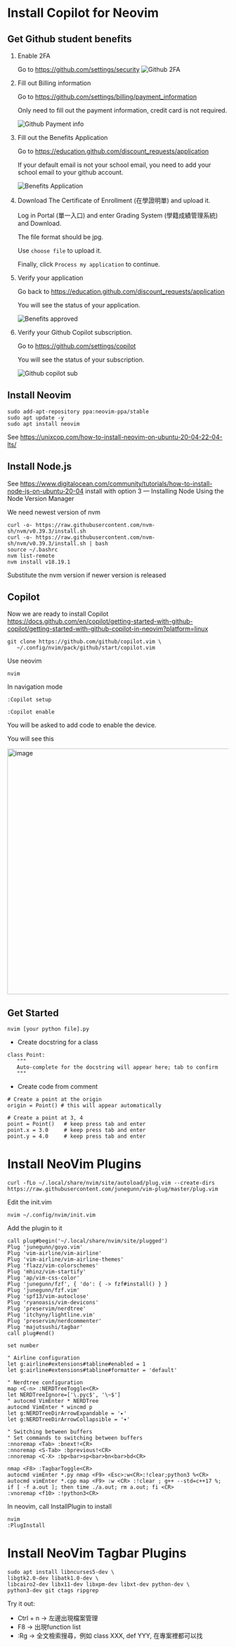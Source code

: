 # Install Copilot for Neovim

## Get Github student benefits

1. Enable 2FA
   
   Go to https://github.com/settings/security
   ![Github 2FA](img/04-01-github-2fa.png)

2. Fill out Billing information
   
   Go to https://github.com/settings/billing/payment_information

   Only need to fill out the payment information, credit card is not required.

   ![Github Payment info](img/04-02-github-pay.png)

3. Fill out the Benefits Application
   
   Go to https://education.github.com/discount_requests/application

   If your default email is not your school email, you need to add your school email to your github account.

   ![Benefits Application](img/04-03-benefits-application.png)

4. Download The Certificate of Enrollment (在學證明單) and upload it.
   
   Log in Portal (單一入口) and enter Grading System (學籍成績管理系統) and Download.

   The file format should be jpg.

   Use `choose file` to upload it.

   Finally, click `Process my application` to continue.

5. Verify your application
   
   Go back to https://education.github.com/discount_requests/application

   You will see the status of your application.

   ![Benefits approved](img/04-04-benefits-approved.png)

6. Verify your Github Copilot subscription.

   Go to https://github.com/settings/copilot

   You will see the status of your subscription.

   ![Github copilot sub](img/04-05-github-copilot-sub.png)

## Install Neovim

```
sudo add-apt-repository ppa:neovim-ppa/stable
sudo apt update -y
sudo apt install neovim
```
See https://unixcop.com/how-to-install-neovim-on-ubuntu-20-04-22-04-lts/

## Install Node.js
See https://www.digitalocean.com/community/tutorials/how-to-install-node-js-on-ubuntu-20-04
install with option 3 — Installing Node Using the Node Version Manager 

We need newest version of nvm
```
curl -o- https://raw.githubusercontent.com/nvm-sh/nvm/v0.39.3/install.sh
curl -o- https://raw.githubusercontent.com/nvm-sh/nvm/v0.39.3/install.sh | bash
source ~/.bashrc
nvm list-remote
nvm install v18.19.1
```
Substitute the nvm version if newer version is released

## Copilot

Now we are ready to install Copilot
https://docs.github.com/en/copilot/getting-started-with-github-copilot/getting-started-with-github-copilot-in-neovim?platform=linux

```
git clone https://github.com/github/copilot.vim \
   ~/.config/nvim/pack/github/start/copilot.vim
```

Use neovim
```
nvim
```
In navigation mode
```
:Copilot setup
```
```
:Copilot enable
```
You will be asked to add code to enable the device.

You will see this

<img width="559" alt="image" src="https://user-images.githubusercontent.com/16217256/227206765-a5b992bd-223a-4f12-b7f1-906b1846efd4.png">

## Get Started

```
nvim [your python file].py
```

* Create docstring for a class 
```
class Point:
   """
   Auto-complete for the docstring will appear here; tab to confirm
   """
```

* Create code from comment
```
# Create a point at the origin
origin = Point() # this will appear automatically

# Create a point at 3, 4
point = Point()   # keep press tab and enter
point.x = 3.0     # keep press tab and enter
point.y = 4.0     # keep press tab and enter

```

# Install NeoVim Plugins

```
curl -fLo ~/.local/share/nvim/site/autoload/plug.vim --create-dirs     https://raw.githubusercontent.com/junegunn/vim-plug/master/plug.vim
```

Edit the init.vim
```
nvim ~/.config/nvim/init.vim
```

Add the plugin to it
```
call plug#begin('~/.local/share/nvim/site/plugged')
Plug 'junegunn/goyo.vim'
Plug 'vim-airline/vim-airline'
Plug 'vim-airline/vim-airline-themes'
Plug 'flazz/vim-colorschemes'
Plug 'mhinz/vim-startify'
Plug 'ap/vim-css-color'
Plug 'junegunn/fzf', { 'do': { -> fzf#install() } }
Plug 'junegunn/fzf.vim'
Plug 'spf13/vim-autoclose'
Plug 'ryanoasis/vim-devicons'
Plug 'preservim/nerdtree'
Plug 'itchyny/lightline.vim'
Plug 'preservim/nerdcommenter'
Plug 'majutsushi/tagbar'
call plug#end()

set number

" Airline configuration
let g:airline#extensions#tabline#enabled = 1
let g:airline#extensions#tabline#formatter = 'default'

" Nerdtree configuration
map <C-n> :NERDTreeToggle<CR>
let NERDTreeIgnore=['\.pyc$', '\~$']
" autocmd VimEnter * NERDTree
autocmd VimEnter * wincmd p
let g:NERDTreeDirArrowExpandable = '▸'
let g:NERDTreeDirArrowCollapsible = '▾'

" Switching between buffers
" Set commands to switching between buffers
:nnoremap <Tab> :bnext!<CR>
:nnoremap <S-Tab> :bprevious!<CR>
:nnoremap <C-X> :bp<bar>sp<bar>bn<bar>bd<CR>

nmap <F8> :TagbarToggle<CR>
autocmd vimEnter *.py nmap <F9> <Esc>:w<CR>:!clear;python3 %<CR>
autocmd vimEnter *.cpp map <F9> :w <CR> :!clear ; g++ --std=c++17 %; if [ -f a.out ]; then time ./a.out; rm a.out; fi <CR>
:vnoremap <f10> :!python3<CR>
```

In neovim, call InstallPlugin to install
```
nvim
:PlugInstall
```

# Install NeoVim Tagbar Plugins
```
sudo apt install libncurses5-dev \
libgtk2.0-dev libatk1.0-dev \
libcairo2-dev libx11-dev libxpm-dev libxt-dev python-dev \
python3-dev git ctags ripgrep
```

Try it out:
* Ctrl + n -> 左邊出現檔案管理
* F8 -> 出現function list
* :Rg -> 全文檢索搜尋，例如 class XXX, def YYY, 在專案裡都可以找

